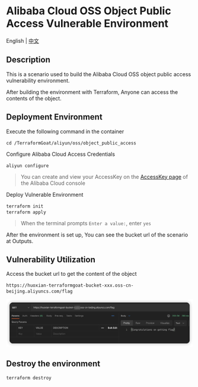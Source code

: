 # Alibaba Cloud OSS Object Public Access Vulnerable Environment

English | [中文](./README_CN.md)

## Description

This is a scenario used to build the Alibaba Cloud OSS object public access vulnerability environment.

After building the environment with Terraform, Anyone can access the contents of the object.

## Deployment Environment

Execute the following command in the container

```shell
cd /TerraformGoat/aliyun/oss/object_public_access
```

Configure Alibaba Cloud Access Credentials

```shell
aliyun configure
```

> You can create and view your AccessKey on the [AccessKey page](https://ram.console.aliyun.com/manage/ak) of the Alibaba Cloud console

Deploy Vulnerable Environment

```shell
terraform init
terraform apply
```

> When the terminal prompts `Enter a value:`, enter `yes`

After the environment is set up, You can see the bucket url of the scenario at Outputs.

## Vulnerability Utilization

Access the bucket url to get the content of the object

```shell
https://huoxian-terraformgoat-bucket-xxx.oss-cn-beijing.aliyuncs.com/flag
```

![img](../../../images/1652864267.png)

## Destroy the environment

```shell
terraform destroy
```
